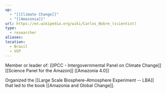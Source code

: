 ```yaml
---
up:
  - "[[Climate Change]]"
  - "[[Amazonia]]"
url: https://en.wikipedia.org/wiki/Carlos_Nobre_(scientist)
type:
  - researcher
aliases: 
location:
  - Brasil
  - USP
---
```


Member or leader of:
[[IPCC - Intergovernmental Panel on Climate Change]]
[[Science Panel for the Amazon]]
[[Amazonia 4.0]]

Organized the [[Large Scale Biosphere-Atmosphere Experiment -- LBA]] that led to the book [[Amazonia and Global Change]].